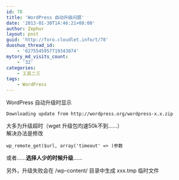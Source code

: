 ```yaml
---
id: 78
title: 'WordPress 自动升级问题'
date: '2013-01-30T14:46:21+08:00'
author: Zephur
layout: post
guid: 'http://foro.cloudlet.info/t/78'
duoshuo_thread_id:
    - '6275545957719343874'
mytory_md_visits_count:
    - '32'
categories:
    - 工具二三
tags:
    - WordPress
---
```


WordPress 自动升级时显示

```
Downloading update from http://wordpress.org/wordpress-x.x.zip

```

大多为升级超时（wget 升级包均速50k不到……）  
解决办法是修改

```
wp_remote_get($url, array('timeout' => )参数

```

或者……**选择人少的时候升级**……

另外，升级失败会在 /wp-content/ 目录中生成 xxx.tmp 临时文件